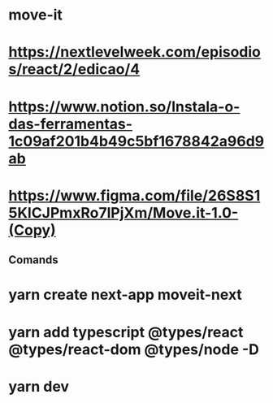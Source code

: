 # move-it
# https://nextlevelweek.com/episodios/react/2/edicao/4
# https://www.notion.so/Instala-o-das-ferramentas-1c09af201b4b49c5bf1678842a96d9ab
# https://www.figma.com/file/26S8S15KlCJPmxRo7lPjXm/Move.it-1.0-(Copy)

## Comands
# yarn create next-app moveit-next   
# yarn add typescript @types/react @types/react-dom @types/node -D
# yarn dev